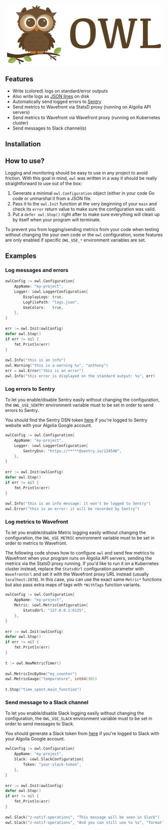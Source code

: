![owl logo](https://raw.githubusercontent.com/algolia/owl/master/owl.png?token=AC-ItxuzISrqgsEX_VHR3ghHWUaMnKJ5ks5ZY2-fwA%3D%3D)

## Features

- Write (colored) logs on standard/error outputs
- Also write logs as [JSON lines](http://jsonlines.org/) on disk
- Automatically send logged errors to [Sentry](https://sentry.io/)
- Send metrics to Wavefront via StatsD proxy (running on Algolia API servers)
- Send metrics to Wavefront via Wavefront proxy (running on Kubernetes cluster)
- Send messages to Slack channel(s)

## Installation

## How to use?

Logging and monitoring should be easy to use in any project to avoid friction.
With this goal in mind, `owl` was written in a way it should be really
straightforward to use out of the box:

1. Generate a minimal `owl.Configuration` object (either in your code Go code
   or unmarshal it from a JSON file.
2. Pass it to the `owl.Init` function at the very beginning of your `main` and
   check its `error` return value to make sure the configuration was valid.
3. Put a `defer owl.Stop()` right after to make sure everything will clean up
   by itself when your program will terminate.

To prevent you from logging/sending metrics from your code when testing without
changing the your own code or the `owl` configuration, some features are only
enabled if specific `OWL_USE_*` environment variables are set.

## Examples

### Log messages and errors

```go
owlConfig := owl.Configuration{
	AppName: "my-project",
	Logger: &owl.LoggerConfiguration{
		DisplayLogs: true,
		LogFilePath: "logs.json",
		UseColors:   true,
	},
}

err := owl.Init(owlConfig)
defer owl.Stop()
if err != nil {
	fmt.Println(err)
}

owl.Info("this is an info")
owl.Warning("this is a warning %s", "anthony")
err = owl.Error("this is an error")
owl.Info("this error is displayed on the standard output: %s", err)
```

### Log errors to Sentry

To let you enable/disable Sentry easily without changing the configuration, the
`OWL_USE_SENTRY` environment variable must to be set in order to send errors to
Sentry.

You should find the Sentry DSN token [here](https://docs.sentry.io/clients/go/)
if you're logged to Sentry website with your Algolia Google account.

```go
owlConfig := owl.Configuration{
	AppName: "my-project",
	Logger: &owl.LoggerConfiguration{
		SentryDsn: "https://*****@sentry.io/124548",
	},
}

err := owl.Init(owlConfig)
defer owl.Stop()
if err != nil {
	fmt.Println(err)
}

owl.Info("this is an info message: it won't be logged to Sentry")
owl.Error("this is an error: it will be recorded by Sentry")
```

### Log metrics to Wavefront

To let you enable/disable Metric logging easily without changing the
configuration, the `OWL_USE_METRIC` environment variable must to be set in
order to metrics to Wavefront.

The following code shows how to configure `owl` and send few metrics to
Wavefront when your program runs on Algolia API servers, sending the metrics
via the StatsD proxy running. If you'd like to run it on a Kubernetes cluster
instead, replace the `StatsdUrl` configuration parameter with `WavefrontUrl`
and set it with the Wavefront proxy URL instead (usually `localhost:2878`). In
this case, you can use the exact same `Metric*` functions but also pass extra
maps of tags with `*WithTags` function variants.

```go
owlConfig := owl.Configuration{
	AppName: "my-project",
	Metric: &owl.MetricConfiguration{
		StatsdUrl: "127.0.0.1:8125",
	},
}

err := owl.Init(owlConfig)
defer owl.Stop()
if err != nil {
	fmt.Println(err)
}

t := owl.NewMetricTimer()

owl.MetricIncByOne("my_counter")
owl.MetricGauge("temporature", int64(30))

t.Stop("time_spent.main_function")
```

### Send message to a Slack channel

To let you enable/disable Slack logging easily without changing the
configuration, the `OWL_USE_SLACK` environment variable must to be set in
order to send messages to Slack.

You should generate a Slack token from [here](https://api.slack.com/tokens) if
you're logged to Slack with your Algolia Google account.

```go
owlConfig := owl.Configuration{
	AppName: "my-project",
	Slack: &owl.SlackConfiguration{
		Token: "your-slack-token",
	},
}

err := owl.Init(owlConfig)
defer owl.Stop()
if err != nil {
	fmt.Println(err)
}

owl.Slack("z-notif-operations", "This message will be seen in Slack")
owl.Slack("z-notif-operations", "And you can still use %s %s", "format", "strings")
```
